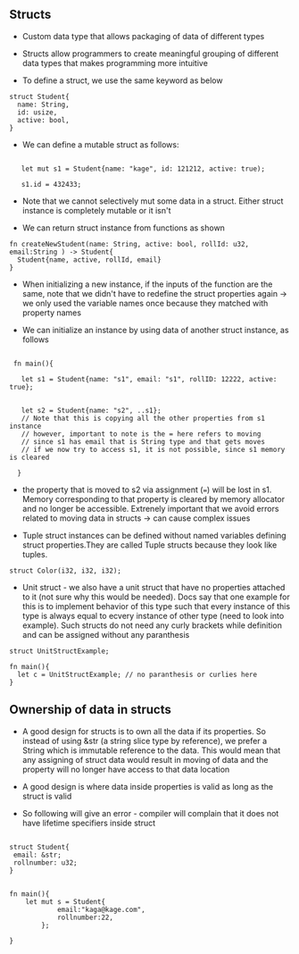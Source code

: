 ## Structs


- Custom data type that allows packaging of data of different types
- Structs allow programmers to create meaningful grouping of different data types that makes programming more intuitive

- To define a struct, we use the same keyword as below

```
struct Student{
  name: String,
  id: usize,
  active: bool,
}
```

- We can define a mutable struct as follows:

```

   let mut s1 = Student{name: "kage", id: 121212, active: true);

   s1.id = 432433;
```


- Note that we cannot selectively mut some data in a struct. Either struct instance is completely mutable or it isn't

- We can return struct instance from functions as shown

```
fn createNewStudent(name: String, active: bool, rollId: u32, email:String ) -> Student{
  Student{name, active, rollId, email}
}
```

- When initializing a new instance, if the inputs of the function are the same, note that we didn't have to redefine the struct properties again -> we only used the variable names once because they matched with property names



- We can initialize an instance by using data of another struct instance, as follows



```

 fn main(){

   let s1 = Student{name: "s1", email: "s1", rollID: 12222, active: true};


   let s2 = Student{name: "s2", ..s1};
   // Note that this is copying all the other properties from s1 instance
   // however, important to note is the = here refers to moving
   // since s1 has email that is String type and that gets moves
   // if we now try to access s1, it is not possible, since s1 memory is cleared
     
  }

```

- the property that is moved to s2 via assignment (`=`) will be lost in s1. Memory corresponding to that property is cleared by memory allocator and no longer be accessible. Extrenely important that we avoid errors related to moving data in structs -> can cause complex issues


- Tuple struct instances can be defined without named variables defining struct properties.They are called Tuple structs because they look like tuples.



```
struct Color(i32, i32, i32);
```


- Unit struct - we also have a unit struct that have no properties attached to it (not sure why this would be needed). Docs say that one example for this is to implement behavior of this type such that every instance of this type is always equal to ecvery instance of other type (need to look into example). Such structs do not need any curly brackets while definition and can be assigned without any paranthesis

```
struct UnitStructExample;

fn main(){
  let c = UnitStructExample; // no paranthesis or curlies here
}
```



## Ownership of data in structs


- A good design for structs is to own all the data if its properties. So instead of using &str (a string slice type by reference), we prefer a String which is immutable reference to the data. This would mean that any assigning of struct data would result in moving of data and the property will no longer have access to that data location 

- A good design is where data inside properties is valid as long as the struct is valid


- So following will give an error - compiler will complain that it does not have lifetime specifiers inside struct


```

struct Student{
 email: &str;
 rollnumber: u32;
}


fn main(){
    let mut s = Student{
		    email:"kaga@kage.com",
		    rollnumber:22,
		};

}

```
